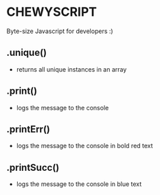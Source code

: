 # CHEWYSCRIPT
Byte-size Javascript for developers :)

## .unique() 
- returns all unique instances in an array

## .print()
- logs the message to the console

## .printErr()
- logs the message to the console in bold red text

## .printSucc()
- logs the message to the console in blue text